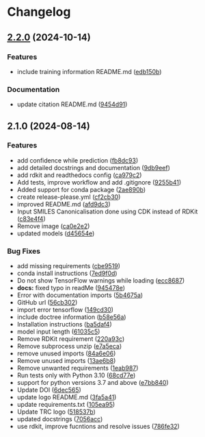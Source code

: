 # Changelog

## [2.2.0](https://github.com/Kohulan/Smiles-TO-iUpac-Translator/compare/v2.1.0...v2.2.0) (2024-10-14)


### Features

* include training information README.md ([edb150b](https://github.com/Kohulan/Smiles-TO-iUpac-Translator/commit/edb150b7f71e75af3070271a69a1287359d41ffc))


### Documentation

* update citation README.md ([9454d91](https://github.com/Kohulan/Smiles-TO-iUpac-Translator/commit/9454d91c78564819124ee5c6b46c9e305fdfabbc))

## 2.1.0 (2024-08-14)


### Features

* add confidence while prediction ([fb8dc93](https://github.com/Kohulan/Smiles-TO-iUpac-Translator/commit/fb8dc932015b0a7e7bb3d55a452f28ee8a51425a))
* add detailed docstrings and documentation ([9db9eef](https://github.com/Kohulan/Smiles-TO-iUpac-Translator/commit/9db9eefc2e668bc94fac3d5d6f0dc6f67928a2a9))
* add rdkit and readthedocs config ([ca979c2](https://github.com/Kohulan/Smiles-TO-iUpac-Translator/commit/ca979c21742f879cebfe86e17f612f6adafccfc4))
* Add tests, improve workflow and add .gitignore ([9255b41](https://github.com/Kohulan/Smiles-TO-iUpac-Translator/commit/9255b419eca7bbf0bf05dd847e3d04709cf3fbde))
* Added support for conda package ([2ae890b](https://github.com/Kohulan/Smiles-TO-iUpac-Translator/commit/2ae890b24ddbc6c9b8d949a1b7b850187f760a3a))
* create release-please.yml ([cf2cb30](https://github.com/Kohulan/Smiles-TO-iUpac-Translator/commit/cf2cb30f8d500190b4440b2c7f6398360b5c0f37))
* improved README.md ([afd9dc3](https://github.com/Kohulan/Smiles-TO-iUpac-Translator/commit/afd9dc3b65a46d790707b8597d9c68082b6210e8))
* Input SMILES Canonicalisation done using CDK instead of RDKit ([c83e4f4](https://github.com/Kohulan/Smiles-TO-iUpac-Translator/commit/c83e4f42b5ad882f8dbed3a832a29146a00cc416))
* Remove image ([ca0e2e2](https://github.com/Kohulan/Smiles-TO-iUpac-Translator/commit/ca0e2e2124b4f23f35f14f4f03c0715d2010bdea))
* updated models ([d45654e](https://github.com/Kohulan/Smiles-TO-iUpac-Translator/commit/d45654efdff1919e20d7ed8d6fc0ce567294f97b))


### Bug Fixes

* add missing requirements ([cbe9519](https://github.com/Kohulan/Smiles-TO-iUpac-Translator/commit/cbe9519f138c2dcd75869f41327f9df4df8ab854))
* conda install instructions ([7ed9f0d](https://github.com/Kohulan/Smiles-TO-iUpac-Translator/commit/7ed9f0d1b167e7eef6b278cd025a672e807a4d6e))
* Do not show TensorFlow warnings while loading ([ecc8687](https://github.com/Kohulan/Smiles-TO-iUpac-Translator/commit/ecc868702e0baaf74eb4fc8ed7d63a50ea2ff7cf))
* **docs:** fixed typo in readMe ([945478e](https://github.com/Kohulan/Smiles-TO-iUpac-Translator/commit/945478e1c1d39c705c24b12e15fc046b5bbd89e8))
* Error with documentation imports ([5b4675a](https://github.com/Kohulan/Smiles-TO-iUpac-Translator/commit/5b4675af0ea614351a5e4b7f1956213b6f8c704b))
* GitHub url ([56cb302](https://github.com/Kohulan/Smiles-TO-iUpac-Translator/commit/56cb302234bd48e6452509997017d0e8f9ba76a4))
* import error tensorflow ([149cd30](https://github.com/Kohulan/Smiles-TO-iUpac-Translator/commit/149cd30bbe87313151e87f22cecc2230902643bc))
* include doctree information ([b58e56a](https://github.com/Kohulan/Smiles-TO-iUpac-Translator/commit/b58e56a136d391ad886774b0fde0010e0f7816f2))
* Installation instructions ([ba5daf4](https://github.com/Kohulan/Smiles-TO-iUpac-Translator/commit/ba5daf468e4eab67056d06c21313c15010e78107))
* model input length ([61035c5](https://github.com/Kohulan/Smiles-TO-iUpac-Translator/commit/61035c5375c0edb69c00fba3bf4c5dd90d9873ba))
* Remove RDKit requirement ([220a93c](https://github.com/Kohulan/Smiles-TO-iUpac-Translator/commit/220a93c7f4e8e42e618ef546575999cca065e3a0))
* Remove subprocess unzip ([e7a5eca](https://github.com/Kohulan/Smiles-TO-iUpac-Translator/commit/e7a5eca050658b8aca542c60bc12c48e21e9dc33))
* remove unused imports ([84a6e06](https://github.com/Kohulan/Smiles-TO-iUpac-Translator/commit/84a6e0687d1e98442a7b4fa672cf844cca48f753))
* Remove unused imports ([13ae6b8](https://github.com/Kohulan/Smiles-TO-iUpac-Translator/commit/13ae6b80564f05e62088a2862b159ef85c4a093a))
* Remove unwanted requirements ([1eab987](https://github.com/Kohulan/Smiles-TO-iUpac-Translator/commit/1eab98743fd3d9061476eab0ccdfb3264040d21b))
* Run tests only with Python 3.10 ([68cd77e](https://github.com/Kohulan/Smiles-TO-iUpac-Translator/commit/68cd77e8a46954f5a7593fcb3f0af187914a3490))
* support for python versions 3.7 and above ([e7bb840](https://github.com/Kohulan/Smiles-TO-iUpac-Translator/commit/e7bb8403f13c4360987b80b1f540ed6567654765))
* Update DOI ([6dec565](https://github.com/Kohulan/Smiles-TO-iUpac-Translator/commit/6dec565cf23a446953a443d74093c9589eb16e59))
* update logo README.md ([3fa5a41](https://github.com/Kohulan/Smiles-TO-iUpac-Translator/commit/3fa5a41d5cea3f0083fa26c897809a567fb3070f))
* update requirements.txt ([105ea95](https://github.com/Kohulan/Smiles-TO-iUpac-Translator/commit/105ea9596c453a78c7748f396e11bff7f86b30aa))
* Update TRC logo ([518537b](https://github.com/Kohulan/Smiles-TO-iUpac-Translator/commit/518537b62703a69d66014fc913f0fd1b88ae2d04))
* updated docstrings ([7056acc](https://github.com/Kohulan/Smiles-TO-iUpac-Translator/commit/7056acc42ed19115360f4d1733120325e39a9092))
* use rdkit, improve fucntions and resolve issues ([786fe32](https://github.com/Kohulan/Smiles-TO-iUpac-Translator/commit/786fe32bf8d4b15b7d9ba083fb1125692487949b))
